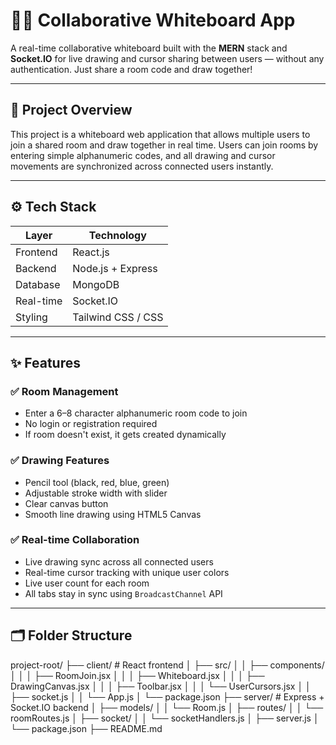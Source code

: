 # 🧑‍🎨 Collaborative Whiteboard App

A real-time collaborative whiteboard built with the **MERN** stack and **Socket.IO** for live drawing and cursor sharing between users — without any authentication. Just share a room code and draw together!

---

## 🚀 Project Overview

This project is a whiteboard web application that allows multiple users to join a shared room and draw together in real time. Users can join rooms by entering simple alphanumeric codes, and all drawing and cursor movements are synchronized across connected users instantly.

---

## ⚙️ Tech Stack

| Layer         | Technology         |
|---------------|--------------------|
| Frontend      | React.js           |
| Backend       | Node.js + Express  |
| Database      | MongoDB            |
| Real-time     | Socket.IO          |
| Styling       | Tailwind CSS / CSS |

---

## ✨ Features

### ✅ Room Management
- Enter a 6–8 character alphanumeric room code to join
- No login or registration required
- If room doesn't exist, it gets created dynamically

### ✅ Drawing Features
- Pencil tool (black, red, blue, green)
- Adjustable stroke width with slider
- Clear canvas button
- Smooth line drawing using HTML5 Canvas

### ✅ Real-time Collaboration
- Live drawing sync across all connected users
- Real-time cursor tracking with unique user colors
- Live user count for each room
- All tabs stay in sync using `BroadcastChannel` API

---

## 🗂️ Folder Structure

project-root/
├── client/ # React frontend
│ ├── src/
│ │ ├── components/
│ │ │ ├── RoomJoin.jsx
│ │ │ ├── Whiteboard.jsx
│ │ │ ├── DrawingCanvas.jsx
│ │ │ ├── Toolbar.jsx
│ │ │ └── UserCursors.jsx
│ │ ├── socket.js
│ │ └── App.js
│ └── package.json
├── server/ # Express + Socket.IO backend
│ ├── models/
│ │ └── Room.js
│ ├── routes/
│ │ └── roomRoutes.js
│ ├── socket/
│ │ └── socketHandlers.js
│ ├── server.js
│ └── package.json
├── README.md
